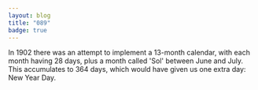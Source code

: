 ```yaml
---
layout: blog
title: "089"
badge: true
---
```

In 1902 there was an attempt to implement a 13-month calendar, with each month having 28 days, plus a month called 'Sol' between June and July. This accumulates to 364 days, which would have given us one extra day: New Year Day.